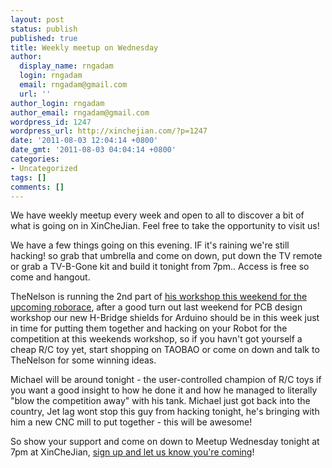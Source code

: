 ```yaml
---
layout: post
status: publish
published: true
title: Weekly meetup on Wednesday
author:
  display_name: rngadam
  login: rngadam
  email: rngadam@gmail.com
  url: ''
author_login: rngadam
author_email: rngadam@gmail.com
wordpress_id: 1247
wordpress_url: http://xinchejian.com/?p=1247
date: '2011-08-03 12:04:14 +0800'
date_gmt: '2011-08-03 04:04:14 +0800'
categories:
- Uncategorized
tags: []
comments: []
---
```

<p>We have weekly meetup every week and open to all to discover a bit of what is going on in XinCheJian. Feel free to take the opportunity to visit us!</p>
<p>We have a few things going on this evening. IF it's raining we're still hacking! so grab that umbrella and come on down, put down the TV remote or grab a TV-B-Gone kit and build it tonight from 7pm.. Access is free so come and hangout.</p>
<p>TheNelson is running the 2nd part of <a href="http://xinchejian.com/?page_id=548&regevent_action=register&event_id=39&name_of_event=Roboracing%20Workshop">his workshop this weekend for the upcoming roborace</a>, after a good turn out last weekend for PCB design workshop our new H-Bridge shields for Arduino should be in this week just in time for putting them together and hacking on your Robot for the competition at this weekends workshop, so if you havn't got yourself a cheap R/C toy yet, start shopping on TAOBAO or come on down and talk to TheNelson for some winning ideas.</p>
<p>Michael will be around tonight - the user-controlled champion of R/C toys if you want a good insight to how he done it and how he managed to literally "blow the competition away" with his tank.  Michael just got back into the country, Jet lag wont stop this guy from hacking tonight, he's bringing with him a new CNC mill to put together - this will be awesome!</p>
<p>So show your support and come on down to Meetup Wednesday tonight at 7pm at XinCheJian, <a href="http://xinchejian.com/?page_id=548&regevent_action=register&event_id=40&name_of_event=Hackers%20Meetup">sign up and let us know you're coming</a>!</p>
